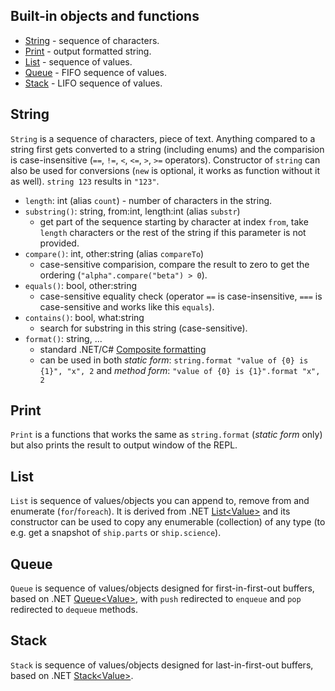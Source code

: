 ## Built-in objects and functions

- [String](#string) - sequence of characters.
- [Print](#print) - output formatted string.
- [List](#list) - sequence of values.
- [Queue](#queue) - FIFO sequence of values.
- [Stack](#stack) - LIFO sequence of values.

## String

`String` is a sequence of characters, piece of text. Anything compared to a string first gets converted to a string (including enums)
and the comparision is case-insensitive (`==`, `!=`, `<`, `<=`, `>`, `>=` operators).
Constructor of `string` can also be used for conversions (`new` is optional, it works as function without it as well).
`string 123` results in `"123"`.

- `length`: int (alias `count`) - number of characters in the string.
- `substring()`: string, from:int, length:int (alias `substr`)
  - get part of the sequence starting by character at index `from`, take `length` characters or the rest of the string if this parameter is not provided.
- `compare()`: int, other:string (alias `compareTo`)
  - case-sensitive comparision, compare the result to zero to get the ordering (`"alpha".compare("beta") > 0`).
- `equals()`: bool, other:string
  - case-sensitive equality check (operator `==` is case-insensitive, `===` is case-sensitive and works like this `equals`).
- `contains()`: bool, what:string
  - search for substring in this string (case-sensitive).
- `format()`: string, ...
  - standard .NET/C# [Composite formatting](https://docs.microsoft.com/en-us/dotnet/standard/base-types/composite-formatting)
  - can be used in both *static form*: `string.format "value of {0} is {1}", "x", 2`
  and *method form*: `"value of {0} is {1}".format "x", 2`

## Print

`Print` is a functions that works the same as `string.format` (*static form* only) but also prints the result to output window of the REPL.

## List

`List` is sequence of values/objects you can append to, remove from and enumerate (`for`/`foreach`).
It is derived from .NET [List&lt;Value&gt;](https://docs.microsoft.com/en-us/dotnet/api/system.collections.generic.list-1)
and its constructor can be used to copy any enumerable (collection) of any type (to e.g. get a snapshot of `ship.parts` or `ship.science`).

## Queue

`Queue` is sequence of values/objects designed for first-in-first-out buffers,
based on .NET [Queue&lt;Value&gt;](https://docs.microsoft.com/en-us/dotnet/api/system.collections.generic.queue-1),
with `push` redirected to `enqueue` and `pop` redirected to `dequeue` methods.

## Stack

`Stack` is sequence of values/objects designed for last-in-first-out buffers,
based on .NET [Stack&lt;Value&gt;](https://docs.microsoft.com/en-us/dotnet/api/system.collections.generic.stack-1).
